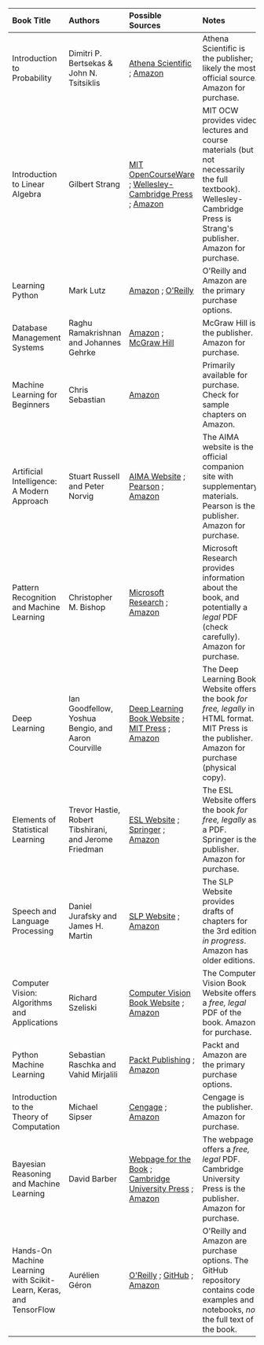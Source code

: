 | Book Title                                        | Authors                                            | Possible Sources                                                                                                                                                              | Notes                                                                                                                                                                                                                                                                                                                         |
| :------------------------------------------------ | :------------------------------------------------- | :---------------------------------------------------------------------------------------------------------------------------------------------------------------------------------------- | :------------------------------------------------------------------------------------------------------------------------------------------------------------------------------------------------------------------------------------------------------------------------------------------------------------------------------ |
| Introduction to Probability                       | Dimitri P. Bertsekas & John N. Tsitsiklis           | [Athena Scientific](http://www.athenasc.com/probbook.html) ; [Amazon](https://www.amazon.com/Introduction-Probability-2nd-Dimitri-Bertsekas/dp/188652923X)                                        | Athena Scientific is the publisher; likely the most official source. Amazon for purchase.                                                                                                                                                                                                                            |
| Introduction to Linear Algebra                     | Gilbert Strang                                    | [MIT OpenCourseWare](https://ocw.mit.edu/courses/18-06-linear-algebra-spring-2010/) ; [Wellesley-Cambridge Press](https://math.mit.edu/~gs/linearalgebra/) ; [Amazon](https://www.amazon.com/Introduction-Linear-Algebra-Gilbert-Strang/dp/0980232775) | MIT OCW provides video lectures and course materials (but not necessarily the full textbook). Wellesley-Cambridge Press is Strang's publisher. Amazon for purchase.                                                                                                                                                          |
| Learning Python                                  | Mark Lutz                                          | [Amazon](https://www.amazon.com/Learning-Python-5th-Mark-Lutz/dp/1449355730) ; [O'Reilly](https://www.oreilly.com/library/view/learning-python-5th/9781449355722/)                                   | O'Reilly and Amazon are the primary purchase options.                                                                                                                                                                                                                                                                   |
| Database Management Systems                       | Raghu Ramakrishnan and Johannes Gehrke             | [Amazon](https://www.amazon.com/Database-Management-Systems-Raghu-Ramakrishnan/dp/0072465638) ; [McGraw Hill](https://www.mheducation.com/highered/product/database-management-systems-ramakrishnan-gehrke/M0072465638.html)         | McGraw Hill is the publisher.  Amazon for purchase.                                                                                                                                                                                                                                                                 |
| Machine Learning for Beginners                    | Chris Sebastian                                    | [Amazon](https://www.amazon.com/Machine-Learning-Beginners-scikit-learn-Algorithms-ebook/dp/B08KFLY277)                                                                                          | Primarily available for purchase. Check for sample chapters on Amazon.                                                                                                                                                                                                                                                       |
| Artificial Intelligence: A Modern Approach         | Stuart Russell and Peter Norvig                    | [AIMA Website](http://aima.cs.berkeley.edu/) ; [Pearson](https://www.pearson.com/en-us/subject-catalog/p/artificial-intelligence-a-modern-approach/P200000003749/9780134610993) ; [Amazon](https://www.amazon.com/Artificial-Intelligence-A-Modern-Approach/dp/0134610997)           | The AIMA website is the official companion site with supplementary materials. Pearson is the publisher. Amazon for purchase.                                                                                                                                                                                                   |
| Pattern Recognition and Machine Learning           | Christopher M. Bishop                              | [Microsoft Research](https://www.microsoft.com/en-us/research/people/cmbishop/#!prml-book) ; [Amazon](https://www.amazon.com/Pattern-Recognition-Learning-Information-Statistics/dp/0387310738)                | Microsoft Research provides information about the book, and potentially a *legal* PDF (check carefully). Amazon for purchase.                                                                                                                                                                                             |
| Deep Learning                                     | Ian Goodfellow, Yoshua Bengio, and Aaron Courville | [Deep Learning Book Website](https://www.deeplearningbook.org/) ; [MIT Press](https://mitpress.mit.edu/books/deep-learning) ; [Amazon](https://www.amazon.com/Deep-Learning-Adaptive-Computation-Machine/dp/0262035618) | The Deep Learning Book Website offers the book *for free, legally* in HTML format. MIT Press is the publisher. Amazon for purchase (physical copy).                                                                                                                                                                |
| Elements of Statistical Learning                 | Trevor Hastie, Robert Tibshirani, and Jerome Friedman | [ESL Website](https://hastie.su.domains/ElemStatLearn/) ; [Springer](https://link.springer.com/book/10.1007/978-0-387-84858-7) ; [Amazon](https://www.amazon.com/Elements-Statistical-Learning-Prediction-Inference/dp/0387848576) | The ESL Website offers the book *for free, legally* as a PDF. Springer is the publisher.  Amazon for purchase.                                                                                                                                                                                                            |
| Speech and Language Processing                    | Daniel Jurafsky and James H. Martin                | [SLP Website](https://web.stanford.edu/~jurafsky/slp3/) ; [Amazon](https://www.amazon.com/Speech-Language-Processing-Daniel-Jurafsky/dp/0131873210)                                          | The SLP Website provides drafts of chapters for the 3rd edition *in progress*. Amazon has older editions.                                                                                                                                                                                                                        |
| Computer Vision: Algorithms and Applications      | Richard Szeliski                                  | [Computer Vision Book Website](http://szeliski.org/Book/) ; [Amazon](https://www.amazon.com/Computer-Vision-Algorithms-Applications-Szeliski/dp/1848829345)                                   | The Computer Vision Book Website offers a *free, legal* PDF of the book.  Amazon for purchase.                                                                                                                                                                                                                             |
| Python Machine Learning                           | Sebastian Raschka and Vahid Mirjalili              | [Packt Publishing](https://www.packtpub.com/product/python-machine-learning-third-edition/9781789955750) ; [Amazon](https://www.amazon.com/Python-Machine-Learning-scikit-learn-TensorFlow/dp/1789955750)    | Packt and Amazon are the primary purchase options.                                                                                                                                                                                                                                                                   |
| Introduction to the Theory of Computation        | Michael Sipser                                     | [Cengage](https://www.cengage.com/c/introduction-to-the-theory-of-computation-3e-sipser/9781133187790) ; [Amazon](https://www.amazon.com/Introduction-Theory-Computation-Michael-Sipser/dp/113318779X)                       | Cengage is the publisher.  Amazon for purchase.                                                                                                                                                                                                                                                                 |
| Bayesian Reasoning and Machine Learning           | David Barber                                      | [Webpage for the Book](http://web4.cs.ucl.ac.uk/staff/D.Barber/pmwiki/pmwiki.php?n=Brml.HomePage) ; [Cambridge University Press](https://www.cambridge.org/core/books/bayesian-reasoning-and-machine-learning/0DA9439D72B68827BC7D644290AE2722) ; [Amazon](https://www.amazon.com/Bayesian-Reasoning-Machine-Learning-Barber/dp/0521518148)   | The webpage offers a *free, legal* PDF. Cambridge University Press is the publisher. Amazon for purchase.                                                                                                                                                                                                                   |
| Hands-On Machine Learning with Scikit-Learn, Keras, and TensorFlow | Aurélien Géron                                   | [O'Reilly](https://www.oreilly.com/library/view/hands-on-machine-learning/9781492032632/) ; [GitHub](https://github.com/ageron/handson-ml2) ; [Amazon](https://www.amazon.com/Hands-Machine-Learning-Scikit-Learn-TensorFlow/dp/1492032646)       | O'Reilly and Amazon are purchase options. The GitHub repository contains code examples and notebooks, *not* the full text of the book.                                                                                                                                                                           |

